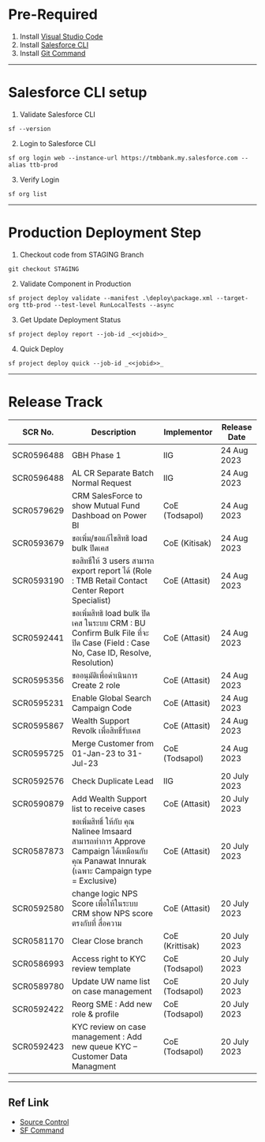 # Pre-Required
1. Install [Visual Studio Code](https://code.visualstudio.com/)
2. Install [Salesforce CLI](https://developer.salesforce.com/docs/atlas.en-us.sfdx_setup.meta/sfdx_setup/sfdx_setup_install_cli.htm#sfdx_setup_install_cli_windows)
3. Install [Git Command](https://git-scm.com/)
---
# Salesforce CLI setup
1. Validate Salesforce CLI
```
sf --version
```
2. Login to Salesforce CLI
```
sf org login web --instance-url https://tmbbank.my.salesforce.com --alias ttb-prod
```
3. Verify Login
```
sf org list
```
---
# Production Deployment Step
1. Checkout code from STAGING Branch
```
git checkout STAGING
```
2. Validate Component in Production
```
sf project deploy validate --manifest .\deploy\package.xml --target-org ttb-prod --test-level RunLocalTests --async
```
3. Get Update Deployment Status
```
sf project deploy report --job-id _<<jobid>>_
```
4. Quick Deploy
```
sf project deploy quick --job-id _<<jobid>>_
```
---
# Release Track
| SCR No.     | Description    | Implementor | Release Date |
| --------|---------|-------|-------|
| SCR0596488 | GBH Phase 1 | IIG | 24 Aug 2023 |
| SCR0596488 | AL CR Separate Batch Normal Request | IIG | 24 Aug 2023 |
| SCR0579629 | CRM SalesForce to show Mutual Fund Dashboad on Power BI | CoE (Todsapol) | 24 Aug 2023 |
| SCR0593679 | ขอเพิ่ม/ขอแก้ไขสิทธิ load bulk ปิดเคส | CoE (Kitisak) | 24 Aug 2023 |
| SCR0593190 | ขอสิทธิ์ให้ 3 users สามารถ export report ได้ (Role : TMB Retail Contact Center Report Specialist) | CoE (Attasit) | 24 Aug 2023 |
| SCR0592441 | ขอเพิ่มสิทธิ load bulk ปิดเคส ในระบบ CRM : BU Confirm Bulk File ที่จะปิด Case (Field : Case No, Case ID, Resolve, Resolution) | CoE (Attasit) | 24 Aug 2023 |
| SCR0595356 | ขออนุมัติเพื่อดำเนินการ Create 2 role | CoE (Attasit) | 24 Aug 2023 |
| SCR0595231 | Enable Global Search Campaign Code | CoE (Attasit) | 24 Aug 2023 |
| SCR0595867 | Wealth Support Revolk เพื่อสิทธิ์รับเคส | CoE (Attasit) | 24 Aug 2023 |
| SCR0595725 | Merge Customer from 01-Jan-23 to 31-Jul-23 | CoE (Todsapol) | 24 Aug 2023 |
| SCR0592576 | Check Duplicate Lead | IIG | 20 July 2023 |
| SCR0590879 | Add Wealth Support list to receive cases | CoE (Attasit) | 20 July 2023 |
| SCR0587873 | ขอเพิ่มสิทธิ์ ให้กับ คุณ Nalinee  Imsaard สามารถทำการ Approve Campaign ได้เหมือนกับคุณ Panawat Innurak (เฉพาะ Campaign type = Exclusive) | CoE (Attasit) | 20 July 2023 |
| SCR0592580 | change logic NPS Score เพื่อให้ในระบบ CRM show NPS score ตรงกับที่ สื่อความ | CoE (Attasit) | 20 July 2023 |
| SCR0581170 | Clear Close branch | CoE (Krittisak) | 20 July 2023 |
| SCR0586993 | Access right to KYC review template | CoE (Todsapol) | 20 July 2023 |
| SCR0589780 | Update UW name list on case management | CoE (Todsapol) | 20 July 2023 |
| SCR0592422 | Reorg SME : Add new role & profile | CoE (Todsapol) | 20 July 2023 |
| SCR0592423 | KYC review on case management : Add new queue KYC – Customer Data Managment | CoE (Todsapol) | 20 July 2023 |
---
## Ref Link
* [Source Control](https://bitbucket.tmbbank.local:7990/projects/CRMSAL/repos/ttb-crm/browse)
* [SF Command](https://developer.salesforce.com/docs/atlas.en-us.sfdx_cli_reference.meta/sfdx_cli_reference/cli_reference_top.htm)